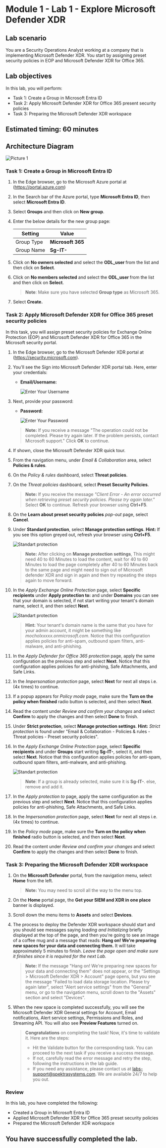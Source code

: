 # Module 1 - Lab 1 - Explore Microsoft Defender XDR

## Lab scenario
 You are a Security Operations Analyst working at a company that is implementing Microsoft Defender XDR. You start by assigning preset security policies in EOP and Microsoft Defender XDR for Office 365.

## Lab objectives
In this lab, you will perform:
- Task 1: Create a Group in Microsoft Entra ID
- Task 2: Apply Microsoft Defender XDR for Office 365 present security policies
- Task 3: Preparing the Microsoft Defender XDR workspace
    
## Estimated timing: 60 minutes

## Architecture Diagram

  ![Picture 1](../Media/arch1.png)

### Task 1: Create a Group in Microsoft Entra ID

1. In the Edge browser, go to the Microsoft Azure portal at (https://portal.azure.com)

1. In the Search bar of the Azure portal, type **Microsoft Entra ID**, then select **Microsoft Entra ID**.

1. Select **Groups** and then click on **New group**.

1. Enter the below details for the new group page:

   |Setting|Value|
    |---|---|
    |Group Type| **Microsoft 365** |
    |Group Name| **Sg-IT-<inject key="DeploymentID" enableCopy="false"/>** |

1. Click on **No owners selected** and select the **ODL_user <inject key="DeploymentID" enableCopy="false"/>** from the list and then click on **Select**.

1. Click on **No members selected** and select the **ODL_user <inject key="DeploymentID" enableCopy="false"/>** from the list and then click on **Select**.

   > **Note**: Make sure you have selected **Group type** as Microsoft 365.

1. Select **Create.**

### Task 2: Apply Microsoft Defender XDR for Office 365 preset security policies

In this task, you will assign preset security policies for Exchange Online Protection (EOP) and Microsoft Defender XDR for Office 365 in the Microsoft  security portal.

1. In the Edge browser, go to the Microsoft  Defender XDR portal at (https://security.microsoft.com).

1. You'll see the Sign into Microsoft Defender XDR portal tab. Here, enter your credentials:
 
   - **Email/Username:** <inject key="AzureAdUserEmail"></inject>
 
       ![Enter Your Username](../Media/sc900-image-1.png)
 
1. Next, provide your password:
 
   - **Password:** <inject key="AzureAdUserPassword"></inject>
 
       ![Enter Your Password](../Media/sc900-image-2.png)

    >**Note:** If you receive a message "The operation could not be completed. Please try again later. If the problem persists, contact Microsoft support." Click **OK** to continue.

1. If shown, close the Microsoft Defender XDR quick tour.

1. From the navigation menu, under *Email & Collaboration* area, select **Policies & rules**.

1. On the *Policy & rules* dashboard, select **Threat policies**.

1. On the *Threat policies* dashboard, select **Preset Security Policies**.

    >**Note:** If you receive the message *"Client Error - An error occurred when retrieving preset security policies. Please try again later."* Select **OK** to continue. Refresh your browser using **Ctrl+F5**.

1. On the **Learn about preset security policies** *pop-out* page, select **Cancel**.

1. Under **Standard protection**, select **Manage protection settings**. **Hint:** If you see this option greyed out, refresh your browser using **Ctrl+F5**.

   ![Standart protection](../Media/std1protect.png)

    >**Note:** After clicking on **Manage protection settings**, This might need 40 to 60 Minutes to load the content, wait for 40 to 60 Minutes to load the page completely after 40 to 60 Minutes back to the same page and might need to sign out of Microsoft defender XDR and sign in again and then try repeating the steps again to move forward. 

1. In the *Apply Exchange Online Protection* page, select **Specific recipients** under **Apply protection to:** and under **Domains** you can see that your domain is selected, if not start writing your tenant's domain name, select it, and then select **Next**.

   ![Standart protection](../Media/stdprotect.png)
                                                                              
    >**Hint:** Your tenant's domain name is the same that you have for your admin account, it might be something like *mocholxxxxx.onmicrosoft.com*. Notice that this configuration applies policies for anti-spam, outbound spam filters, anti-malware, and anti-phishing. 

1. In the *Apply Defender for Office 365 protection* page, apply the same configuration as the previous step and select **Next**. Notice that this configuration applies policies for anti-phishing, Safe Attachments, and Safe Links.

1. In the *Impersonation protection* page, select **Next** for next all steps i.e. (4x times) to continue.

1. If a popup appears for *Policy mode* page, make sure the **Turn on the policy when finished** radio button is selected, and then select **Next**.

1. Read the content under *Review and confirm your changes* and select **Confirm** to apply the changes and then select **Done** to finish.

1. Under **Strict protection**, select **Manage protection settings**. **Hint:** *Strict protection* is found under "Email & Collaboration - Policies & rules - Threat policies - Preset security policies".

1. In the *Apply Exchange Online Protection* page, select **Specific recipients** and under **Groups** start writing **Sg-IT-<inject key="DeploymentID" enableCopy="false"/>**, select it, and then select **Next**. Notice that this configuration applies policies for anti-spam, outbound spam filters, anti-malware, and anti-phishing.

   ![Standart protection](../Media/stdprotect.png)

   >**Note**: If a group is already selected, make sure it is **Sg-IT-<inject key="DeploymentID" enableCopy="false"/>**. else, remove and add it.

1. In the *Apply protection to* page, apply the same configuration as the previous step and select **Next**. Notice that this configuration applies policies for anti-phishing, Safe Attachments, and Safe Links.

1. In the *Impersonation protection* page, select **Next** for next all steps i.e. (4x times) to continue.

1. In the *Policy mode* page, make sure the **Turn on the policy when finished** radio button is selected, and then select **Next**.

1. Read the content under *Review and confirm your changes* and select **Confirm** to apply the changes and then select **Done** to finish.

### Task 3: Preparing the Microsoft Defender XDR workspace

1. On the **Microsoft Defender** portal, from the navigation menu, select **Home** from the left.

    >**Note:** You may need to scroll all the way to the menu top.

1. On the **Home** portal page, the **Get your SIEM and XDR in one place** banner is displayed.

1. Scroll down the menu items to **Assets** and select **Devices**.

1. The process to deploy the Defender XDR workspace should start and you should see messages saying *loading and Initializing* briefly displayed at the top of the page, and then you're going to see an image of a coffee mug and a message that reads: **Hang on! We're preparing new spaces for your data and connecting them.** It will take approximately 5 minutes to finish. *Leave the page open and make sure it finishes since it is required for the next Lab.*

   >**Note:** If the message "Hang on! We're preparing new spaces for your data and connecting them" does not appear, or the "Settings > Microsoft Defender XDR > Account" page opens, but you see the message "Failed to load data storage location. Please try again later", select "Alert service settings" from the "General" menu, or go to the navigation menu, scroll down to the "Assets" section and select "Devices".

1. When the new space is completed successfully, you will see the Microsoft Defender XDR General settings for Account, Email notifications, Alert service settings, Permissions and Roles, and Streaming API. You will also see **Preview Features** turned on.

   > **Congratulations** on completing the task! Now, it's time to validate it. Here are the steps:
   > - Hit the Validate button for the corresponding task. You can proceed to the next task if you receive a success message.
   > - If not, carefully read the error message and retry the step, following the instructions in the lab guide.
   > - If you need any assistance, please contact us at labs-support@spektrasystems.com. We are available 24/7 to help you out.

   <validation step="cd91c5ce-77b6-4769-8216-ebe3792185a5" />

### Review
 In this lab, you have completed the following:
   - Created a Group in Microsoft Entra ID
   - Applied Microsoft Defender XDR for Office 365 preset security policies
   - Prepared the Microsoft Defender XDR workspace

## You have successfully completed the lab.

